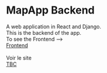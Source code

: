 # MapApp Backend
A web application in React and Django.
</br>This is the backend of the app.
</br>To see the Frontend --> 
</br>[Frontend](https://github.com/tbonnard/mapProjectFrontend)
</br></br>Voir le site
</br>[TBC](https://github.com/tbonnard/mapProjectBackend)
